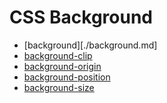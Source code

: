 # CSS Background

- [background][./background.md]
- [background-clip](./background-clip.md)
- [background-origin](./background-origin.md)
- [background-position](./background-position.md)
- [background-size](./background-size.md)

